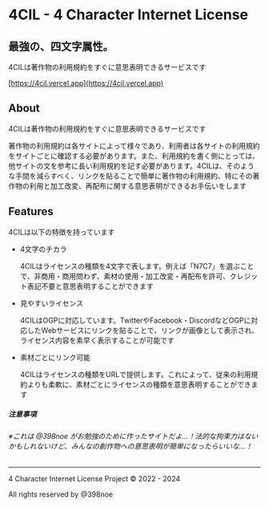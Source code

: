 # 4CIL - 4 Character Internet License
## 最強の、四文字属性。

4CILは著作物の利用規約をすぐに意思表明できるサービスです

[https://4cil.vercel.app](https://4cil.vercel.app)

## About

4CILは著作物の利用規約をすぐに意思表明できるサービスです

著作物の利用規約は各サイトによって様々であり、利用者は各サイトの利用規約をサイトごとに確認する必要があります。また、利用規約を書く側にとっては、他サイトの文を参考に長い利用規約を記す必要があります。4CILは、そのような手間を減らすべく、リンクを貼ることで簡単に著作物の利用規約、特にその著作物の利用と加工改変、再配布に関する意思表明ができるお手伝いをします

## Features

4CILは以下の特徴を持っています

* 4文字のチカラ

  4CILはライセンスの種類を4文字で表します。例えば「N7C7」を選ぶことで、非商用・商用問わず、素材の使用・加工改変・再配布を許可、クレジット表記不要と意思表明することができます

* 見やすいライセンス

  4CILはOGPに対応しています。TwitterやFacebook・DiscordなどOGPに対応したWebサービスにリンクを貼ることで、リンクが画像として表示され、ライセンス内容を素早く表示することが可能です

* 素材ごとにリンク可能

  4CILはライセンスの種類をURLで提供します。これによって、従来の利用規約よりも柔軟に、素材ごとにライセンスの種類を意思表明することができます


##### 注意事項

###### ※これは @398noe がお勉強のために作ったサイトだよ…！法的な拘束力はないかもしれないけど、みんなの創作物への意思表明が簡単になったらいいな…！

---

4 Character Internet License Project © 2022 - 2024

All rights reserved by @398noe